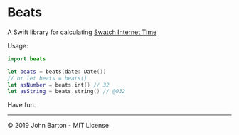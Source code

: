 # Beats

A Swift library for calculating [Swatch Internet Time](https://en.wikipedia.org/wiki/Swatch_Internet_Time)

Usage:

```swift
import beats

let beats = beats(date: Date())
// or let beats = beats()
let asNumber = beats.int() // 32
let asString = beats.string() // @032
```

Have fun.

---

&copy; 2019 John Barton - MIT License
